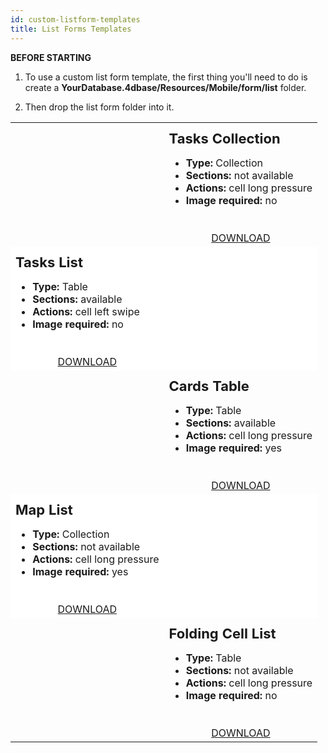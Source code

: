 ```yaml
---
id: custom-listform-templates
title: List Forms Templates
---
```


<div markdown="1" class = "tips">

**BEFORE STARTING**

1. To use a custom list form template, the first thing you'll need to do is create a **YourDatabase.4dbase/Resources/Mobile/form/list** folder.

2. Then drop the list form folder into it.

</div>

<div markdown="1" style="transform: translateX(0%);">


<div style="height: auto;">
    <table style="">
    	 	<col width="50%">
  			<col width="50%">
<!--BLOC1-->
    <tr>
    	<td style="height: auto; vertical-align: middle;text-align: center; border-color: #FFFFFF">
		<img style="max-height: 750px"src="../assets/en/template-formatters/Listform-tasks-collection.gif" alt="" />
        </td>
		<td style="height: auto; vertical-align: middle;border-color: #FFFFFF">
               <h1 style="margin-top: 10px; font-size:22px">Tasks Collection</h1>
               <ul style="font-size:16px">
  				<li><strong>Type:</strong> Collection</li>
  				<li><strong>Sections:</strong> not available</li>
          <li><strong>Actions:</strong> cell long pressure</li>
  				<li><strong>Image required:</strong> no</li></ul>

<div markdown="1" style="text-align: center; margin-top: 40px;">
<a class="button" style="width: 50%" href="../assets/en/template-formatters/ListformTasksCollection.zip">DOWNLOAD</a></div>
            </td>
        </tr>

 <!--BLOC2-->

   <tr>
   			<td style="height: auto; vertical-align: middle;border-color: #FFFFFF;background-color: #FFFFFF">
               <h1 style="margin-top: 10px; font-size:22px">Tasks List</h1>
               <ul style="font-size:16px">
  				<li><strong>Type:</strong> Table</li>
  				<li><strong>Sections:</strong> available</li>
          <li><strong>Actions:</strong> cell left swipe</li>
  				<li><strong>Image required:</strong> no</li></ul>

<div markdown="1" style="text-align: center; margin-top: 40px;">
<a class="button" style="width: 50%" href="../assets/en/template-formatters/ListformTasksList.zip">DOWNLOAD</a></div>
            </td>
    	<td style="height: auto; vertical-align: middle;text-align: center; border-color: #FFFFFF;background-color: #FFFFFF">
		<img style="max-height: 750px"src="../assets/en/template-formatters/Listform-tasks-table.gif" alt="" />
        </td>
        </tr>


  <!--BLOC3-->
  <tr>
      <td style="height: auto; vertical-align: middle;text-align: center; border-color: #FFFFFF">
    <img style="max-height: 750px"src="../assets/en/template-formatters/Listform-cards-table.gif" alt="" />
        </td>
    <td style="height: auto; vertical-align: middle;border-color: #FFFFFF">
               <h1 style="margin-top: 10px; font-size:22px">Cards Table</h1>
               <ul style="font-size:16px">
          <li><strong>Type:</strong> Table</li>
          <li><strong>Sections:</strong> available</li>
          <li><strong>Actions:</strong> cell long pressure</li>
          <li><strong>Image required:</strong> yes</li></ul>

<div markdown="1" style="text-align: center; margin-top: 40px;">
<a class="button" style="width: 50%" href="../assets/en/template-formatters/ListformCardsTable.zip">DOWNLOAD</a></div>
            </td>
        </tr>

 <!--BLOC4-->

   <tr>
        <td style="height: auto; vertical-align: middle;border-color: #FFFFFF;background-color: #FFFFFF">
               <h1 style="margin-top: 10px; font-size:22px">Map List</h1>
               <ul style="font-size:16px">
          <li><strong>Type:</strong> Collection</li>
          <li><strong>Sections:</strong> not available</li>
          <li><strong>Actions:</strong> cell long pressure</li>
          <li><strong>Image required:</strong> yes</li></ul>

<div markdown="1" style="text-align: center; margin-top: 40px;">
<a class="button" style="width: 50%" href="../assets/en/template-formatters/ListformMapList.zip">DOWNLOAD</a></div>
            </td>
      <td style="height: auto; vertical-align: middle;text-align: center; border-color: #FFFFFF;background-color: #FFFFFF">
    <img style="max-height: 750px"src="../assets/en/template-formatters/Listform-Map.gif" alt="" />
        </td>
        </tr>

  <!--BLOC5-->
  <tr>
      <td style="height: auto; vertical-align: middle;text-align: center; border-color: #FFFFFF">
    <img style="max-height: 750px"src="../assets/en/template-formatters/Listform-FoldingCell.gif" alt="" />
        </td>
    <td style="height: auto; vertical-align: middle;border-color: #FFFFFF">
               <h1 style="margin-top: 10px; font-size:22px">Folding Cell List</h1>
               <ul style="font-size:16px">
          <li><strong>Type:</strong> Table</li>
          <li><strong>Sections:</strong> not available</li>
          <li><strong>Actions:</strong> cell long pressure</li>
          <li><strong>Image required:</strong> no</li></ul>

<div markdown="1" style="text-align: center; margin-top: 40px;">
<a class="button" style="width: 50%" href="../assets/en/template-formatters/ListformFoldingCellList.zip">DOWNLOAD</a></div>
            </td>
        </tr>

  </table>
</div>


